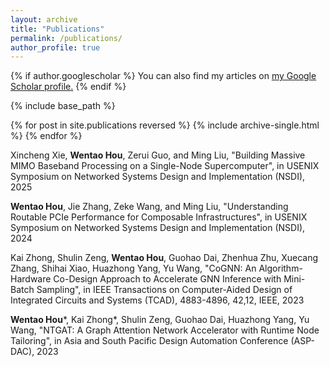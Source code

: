```yaml
---
layout: archive
title: "Publications"
permalink: /publications/
author_profile: true
---
```


{% if author.googlescholar %}
  You can also find my articles on <u><a href="{{author.googlescholar}}">my Google Scholar profile</a>.</u>
{% endif %}

{% include base_path %}

{% for post in site.publications reversed %}
  {% include archive-single.html %}
{% endfor %}


Xincheng Xie, **Wentao Hou**, Zerui Guo, and Ming Liu, "Building Massive MIMO Baseband Processing on a Single-Node Supercomputer", in USENIX Symposium on Networked Systems Design and Implementation (NSDI), 2025

**Wentao Hou**, Jie Zhang, Zeke Wang, and Ming Liu, "Understanding Routable PCIe Performance for Composable Infrastructures", in USENIX Symposium on Networked Systems Design and Implementation (NSDI), 2024

Kai Zhong, Shulin Zeng, **Wentao Hou**, Guohao Dai, Zhenhua Zhu, Xuecang Zhang, Shihai Xiao, Huazhong Yang, Yu Wang, "CoGNN: An Algorithm-Hardware Co-Design Approach to Accelerate GNN Inference with Mini-Batch Sampling", in IEEE Transactions on Computer-Aided Design of Integrated Circuits and Systems (TCAD), 4883-4896, 42,12, IEEE, 2023

**Wentao Hou**\*, Kai Zhong\*, Shulin Zeng, Guohao Dai, Huazhong Yang, Yu Wang, "NTGAT: A Graph Attention Network Accelerator with Runtime Node Tailoring", in Asia and South Pacific Design Automation Conference (ASP-DAC), 2023



